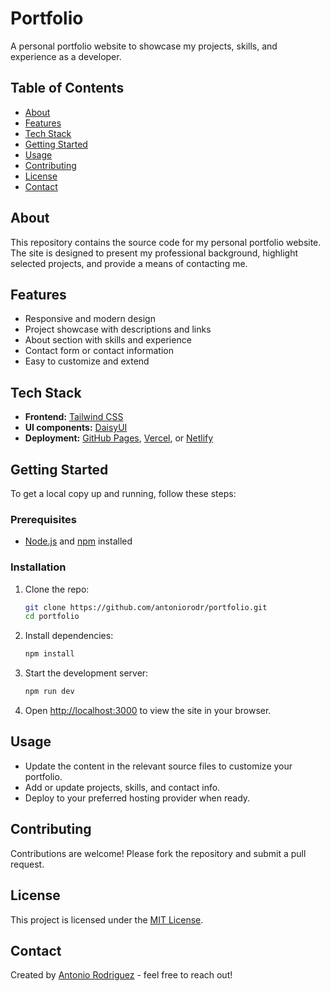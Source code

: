 # Portfolio

A personal portfolio website to showcase my projects, skills, and experience as a developer.

## Table of Contents

- [About](#about)
- [Features](#features)
- [Tech Stack](#tech-stack)
- [Getting Started](#getting-started)
- [Usage](#usage)
- [Contributing](#contributing)
- [License](#license)
- [Contact](#contact)

## About

This repository contains the source code for my personal portfolio website. The site is designed to present my professional background, highlight selected projects, and provide a means of contacting me.

## Features

- Responsive and modern design
- Project showcase with descriptions and links
- About section with skills and experience
- Contact form or contact information
- Easy to customize and extend

## Tech Stack

- **Frontend:** [Tailwind CSS](https://tailwindcss.com/)
- **UI components:** [DaisyUI](https://daisyui.com/)
- **Deployment:** [GitHub Pages](https://pages.github.com/), [Vercel](https://vercel.com/), or [Netlify](https://www.netlify.com/)

## Getting Started

To get a local copy up and running, follow these steps:

### Prerequisites

- [Node.js](https://nodejs.org/) and [npm](https://www.npmjs.com/) installed

### Installation

1. Clone the repo:

    ```bash
    git clone https://github.com/antoniorodr/portfolio.git
    cd portfolio
    ```

2. Install dependencies:

    ```bash
    npm install
    ```

3. Start the development server:

    ```bash
    npm run dev
    ```

4. Open [http://localhost:3000](http://localhost:3000) to view the site in your browser.

## Usage

- Update the content in the relevant source files to customize your portfolio.
- Add or update projects, skills, and contact info.
- Deploy to your preferred hosting provider when ready.

## Contributing

Contributions are welcome! Please fork the repository and submit a pull request.

## License

This project is licensed under the [MIT License](LICENSE).

## Contact

Created by [Antonio Rodriguez](https://github.com/antoniorodr) - feel free to reach out!
